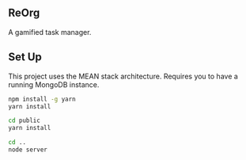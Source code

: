 ## ReOrg

A gamified task manager.

## Set Up

This project uses the MEAN stack architecture. Requires you to have a running MongoDB instance.

```bash
npm install -g yarn
yarn install

cd public
yarn install

cd ..
node server
```